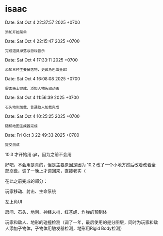# isaac

Date:   Sat Oct 4 22:37:57 2025 +0700

    添加开始菜单

Date:   Sat Oct 4 22:15:47 2025 +0700

    完成道具掉落与游戏音乐

Date:   Sat Oct 4 17:33:11 2025 +0700

    添加三种主要掉落物，更改角色血量UI

Date:   Sat Oct 4 16:08:08 2025 +0700

    假面骑士完成，添加人物头部动画

Date:   Sat Oct 4 11:56:39 2025 +0700

    石头地刺加载、普通敌人加载完成

Date:   Sat Oct 4 10:25:25 2025 +0700

    随机地图生成器完成

Date:   Fri Oct 3 22:49:33 2025 +0700

    提交测试

10.3 才开始用 git，因为之前不会用

好吧，不会用是真的，但是主要原因是因为 10.2 改了一个小地方然后改着改着全部崩盘，调了一晚上才调回来，直接老实（

在此之前完成的部分：

玩家移动、射击、生命系统

左上角UI

房间、石头、地刺、神经末梢、红苍蝇、炸弹的预制体

玩家和敌人、地形的碰撞检测（调了一年，最后使用的是分图层，同时为玩家和敌人添加子物体，子物体用触发器检测，地形用Rigid Body检测）